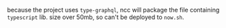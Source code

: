because the project uses `type-graphql`, ncc will package the file containing `typescript` lib. size over 50mb, so can't be deployed to `now.sh`.
